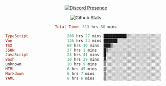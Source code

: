 <!DOCTYPE html>
<body>
<div align="center">

  [![Discord Presence](https://lanyard.cnrad.dev/api/576097150359044106)](https://discord.com/users/576097150359044106)
  
  ![Github Stats](https://github-readme-stats.vercel.app/api?username=verycrunchy&show_icons=true&theme=radical)

<!--START_SECTION:waka-->

```ruby
Total Time: 513 hrs 50 mins

TypeScript                 208 hrs 27 mins ██████████░░░░░░░░░░░░░░░   40.58 %
Vue                        126 hrs 24 mins ██████░░░░░░░░░░░░░░░░░░░   24.61 %
TSX                        68 hrs 10 mins  ███▒░░░░░░░░░░░░░░░░░░░░░   13.27 %
JSON                       27 hrs 1 mins   █▒░░░░░░░░░░░░░░░░░░░░░░░   05.26 %
JavaScript                 23 hrs 41 mins  █░░░░░░░░░░░░░░░░░░░░░░░░   04.61 %
Bash                       10 hrs 39 mins  ▓░░░░░░░░░░░░░░░░░░░░░░░░   02.07 %
unknown                    10 hrs 9 mins   ▒░░░░░░░░░░░░░░░░░░░░░░░░   01.97 %
HTML                       6 hrs 45 mins   ▒░░░░░░░░░░░░░░░░░░░░░░░░   01.32 %
Markdown                   6 hrs 7 mins    ▒░░░░░░░░░░░░░░░░░░░░░░░░   01.19 %
YAML                       6 hrs 6 mins    ▒░░░░░░░░░░░░░░░░░░░░░░░░   01.19 %
```

<!--END_SECTION:waka-->
</div>
</body>
</html>

